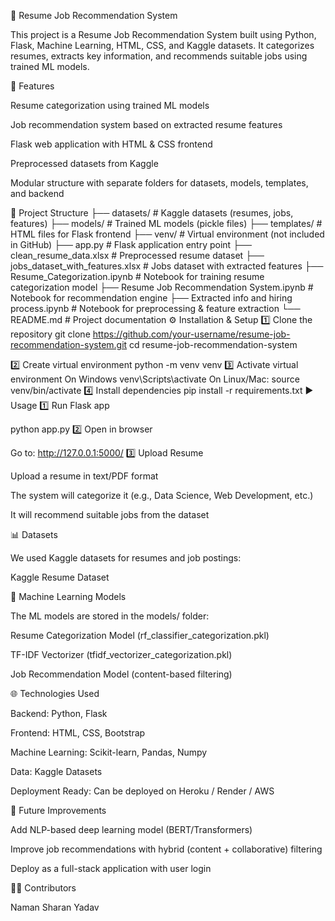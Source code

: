 📌 Resume Job Recommendation System

This project is a Resume Job Recommendation System built using Python, Flask, Machine Learning, HTML, CSS, and Kaggle datasets. It categorizes resumes, extracts key information, and recommends suitable jobs using trained ML models.

🚀 Features

Resume categorization using trained ML models

Job recommendation system based on extracted resume features

Flask web application with HTML & CSS frontend

Preprocessed datasets from Kaggle

Modular structure with separate folders for datasets, models, templates, and backend

📂 Project Structure
├── datasets/                     # Kaggle datasets (resumes, jobs, features)
├── models/                       # Trained ML models (pickle files)
├── templates/                    # HTML files for Flask frontend
├── venv/                         # Virtual environment (not included in GitHub)
├── app.py                        # Flask application entry point
├── clean_resume_data.xlsx        # Preprocessed resume dataset
├── jobs_dataset_with_features.xlsx # Jobs dataset with extracted features
├── Resume_Categorization.ipynb   # Notebook for training resume categorization model
├── Resume Job Recommendation System.ipynb # Notebook for recommendation engine
├── Extracted info and hiring process.ipynb # Notebook for preprocessing & feature extraction
└── README.md                     # Project documentation
⚙️ Installation & Setup
1️⃣ Clone the repository
git clone https://github.com/your-username/resume-job-recommendation-system.git
cd resume-job-recommendation-system

2️⃣ Create virtual environment
python -m venv venv
3️⃣ Activate virtual environment
On Windows
venv\Scripts\activate
On Linux/Mac:
source venv/bin/activate
4️⃣ Install dependencies
pip install -r requirements.txt
▶️ Usage
1️⃣ Run Flask app

python app.py
2️⃣ Open in browser

Go to:
http://127.0.0.1:5000/
3️⃣ Upload Resume

Upload a resume in text/PDF format

The system will categorize it (e.g., Data Science, Web Development, etc.)

It will recommend suitable jobs from the dataset

📊 Datasets

We used Kaggle datasets for resumes and job postings:

Kaggle Resume Dataset

🧠 Machine Learning Models

The ML models are stored in the models/ folder:

Resume Categorization Model (rf_classifier_categorization.pkl)

TF-IDF Vectorizer (tfidf_vectorizer_categorization.pkl)

Job Recommendation Model (content-based filtering)

🌐 Technologies Used

Backend: Python, Flask

Frontend: HTML, CSS, Bootstrap

Machine Learning: Scikit-learn, Pandas, Numpy

Data: Kaggle Datasets

Deployment Ready: Can be deployed on Heroku / Render / AWS

📌 Future Improvements

Add NLP-based deep learning model (BERT/Transformers)

Improve job recommendations with hybrid (content + collaborative) filtering

Deploy as a full-stack application with user login

👨‍💻 Contributors

Naman Sharan Yadav
